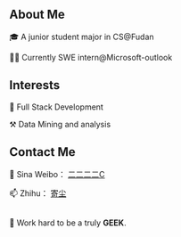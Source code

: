 ## About Me
🎓 A junior student major in CS@Fudan

👩‍💻 Currently SWE intern@Microsoft-outlook


## Interests

🌈 Full Stack Development

⚒️ Data Mining and analysis



## Contact Me
💬 Sina Weibo： [二二二二C](https://weibo.com/u/6338550883/)

📫 Zhihu： [寄尘](https://www.zhihu.com/people/ji-chen-2-23)

##
🌱 Work hard to be a truly **GEEK**.
